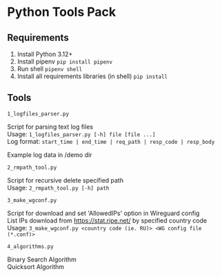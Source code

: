# Python Tools Pack

## Requirements
1. Install Python 3.12+
2. Install pipenv
`pip install pipenv`
3. Run shell
`pipenv shell`
4. Install all requirements libraries (in shell)
`pip install`

## Tools
`1_logfiles_parser.py`

Script for parsing text log files  
Usage: `1_logfiles_parser.py [-h] file [file ...]`  
Log format: `start_time | end_time | req_path | resp_code | resp_body`

Example log data in /demo dir

`2_rmpath_tool.py`

Script for recursive delete specified path   
Usage: `2_rmpath_tool.py [-h] path`

`3_make_wgconf.py`

Script for download and set 'AllowedIPs' option in Wireguard config  
List IPs download from https://stat.ripe.net/ by specified country code  
Usage: `3_make_wgconf.py <country code (ie. RU)> <WG config file (*.conf)>`

`4_algorithms.py`

Binary Search Algorithm  
Quicksort Algorithm